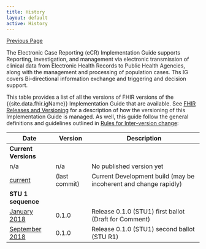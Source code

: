 ```yaml
---
title: History
layout: default
active: History
---
```


[Previous Page](Relationship_to_Other_Standards.html)

The Electronic Case Reporting (eCR) Implementation Guide supports Reporting, investigation, and management via electronic transmission of clinical data from Electronic Health Records to Public Health Agencies, along with the management and processing of population cases. Ths IG covers Bi-directional information exchange and triggering and decision support.

This table provides a list of all the versions of FHIR versions of the {{site.data.fhir.igName}} Implementation Guide that are available. See [FHIR Releases and Versioning](http://build.fhir.org/versions.html#versions) for a description of how the versioning of this Implementation Guide is managed.  As well, this guide follow the general definitions and guidelines outlined in [Rules for Inter-version change](http://build.fhir.org/versions.html#change):

|Date|Version|Description|
|---|---|---|
|**Current Versions**|
|n/a|n/a|No published version yet|
|[current](http://build.fhir.org/ig/HL7/case-reporting/index.html)|(last commit)|Current Development build (may be incoherent and change rapidly)|
|**STU 1 sequence**|
|[January 2018](http://hl7.org/fhir/uv/ecr/2018Jan/index.html)|0.1.0| Release 0.1.0 (STU1) first ballot (Draft for Comment)|
|[September 2018](http://hl7.org/fhir/us/ecr/2018Sep/index.html)|0.1.0| Release 0.1.0 (STU1) second ballot (STU R1)|null